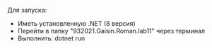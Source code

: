 Для запуска:
- Иметь установленную .NET (8 версия)
- Перейти в папку "932021.Gaisin.Roman.lab11" через терминал
- Выполнить: dotnet run
